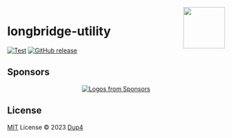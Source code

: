 <img align="right" width="96px" src="./assets/python3_logo.png">

# longbridge-utility

[![Test][test-ci-badge]][test-ci]
[![GitHub release][gh-release-badge]][gh-release]

## Sponsors

<p align="center">
  <a href="https://github.com/sponsors/Dup4">
    <img src='https://cdn.jsdelivr.net/gh/Dup4/static/sponsors-output/sponsors.svg' alt="Logos from Sponsors" />
  </a>
</p>

## License

[MIT](./LICENSE) License © 2023 [Dup4][dup4]

[dup4]: https://github.com/Dup4
[test-ci-badge]: https://github.com/Dup4/longbridge-utility/workflows/Test/badge.svg
[test-ci]: https://github.com/Dup4/longbridge-utility/actions/workflows/test.yml
[gh-release-badge]: https://img.shields.io/github/release/Dup4/longbridge-utility.svg
[gh-release]: https://GitHub.com/Dup4/longbridge-utility/releases/
